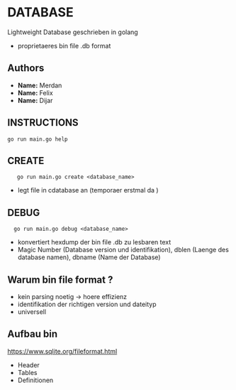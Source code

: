 # DATABASE

Lightweight Database geschrieben in golang
- proprietaeres bin file .db format 



## Authors
- **Name:** Merdan
- **Name:** Felix
- **Name:** Dijar


## INSTRUCTIONS
```
go run main.go help
```

## CREATE
```
   go run main.go create <database_name>
```
   - legt file in cdatabase an (temporaer erstmal da ) 

## DEBUG
```
  go run main.go debug <database_name>
```
- konvertiert hexdump der bin file .db zu lesbaren text
- Magic Number (Database version und identifikation),  dblen (Laenge des database namen), dbname (Name der Database)

## Warum bin file format ?

- kein parsing noetig -> hoere effizienz
- identifikation der richtigen version und dateityp
- universell

## Aufbau bin
https://www.sqlite.org/fileformat.html
- Header
- Tables
- Definitionen